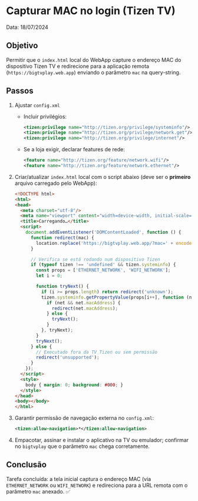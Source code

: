 # Capturar MAC no login (Tizen TV)

Data: 18/07/2024

## Objetivo

Permitir que o `index.html` local do WebApp capture o endereço MAC do dispositivo Tizen TV e redirecione para a aplicação remota (`https://bigtvplay.web.app`) enviando o parâmetro `mac` na query-string.

## Passos

1. Ajustar `config.xml`
   - Incluir privilégios:
     ```xml
     <tizen:privilege name="http://tizen.org/privilege/systeminfo"/>
     <tizen:privilege name="http://tizen.org/privilege/network.get"/>
     <tizen:privilege name="http://tizen.org/privilege/internet"/>
     ```
   - Se a loja exigir, declarar features de rede:
     ```xml
     <feature name="http://tizen.org/feature/network.wifi"/>
     <feature name="http://tizen.org/feature/network.ethernet"/>
     ```

2. Criar/atualizar `index.html` local com o script abaixo (deve ser o **primeiro** arquivo carregado pelo WebApp):
   ```html
   <!DOCTYPE html>
   <html>
   <head>
     <meta charset="utf-8"/>
     <meta name="viewport" content="width=device-width, initial-scale=1.0, maximum-scale=1.0"/>
     <title>Carregando…</title>
     <script>
       document.addEventListener('DOMContentLoaded', function () {
         function redirect(mac) {
           location.replace('https://bigtvplay.web.app/?mac=' + encodeURIComponent(mac || 'unknown'));
         }

         // Verifica se está rodando num dispositivo Tizen
         if (typeof tizen !== 'undefined' && tizen.systeminfo) {
           const props = ['ETHERNET_NETWORK', 'WIFI_NETWORK'];
           let i = 0;

           function tryNext() {
             if (i >= props.length) return redirect('unknown');
             tizen.systeminfo.getPropertyValue(props[i++], function (net) {
               if (net && net.macAddress) {
                 redirect(net.macAddress);
               } else {
                 tryNext();
               }
             }, tryNext);
           }
           tryNext();
         } else {
           // Executado fora da TV Tizen ou sem permissão
           redirect('unsupported');
         }
       });
     </script>
     <style>
       body { margin: 0; background: #000; }
     </style>
   </head>
   <body></body>
   </html>
   ```

3. Garantir permissão de navegação externa no `config.xml`:
   ```xml
   <tizen:allow-navigation>*</tizen:allow-navigation>
   ```

4. Empacotar, assinar e instalar o aplicativo na TV ou emulador; confirmar no `bigtvplay` que o parâmetro `mac` chega corretamente.

## Conclusão

Tarefa concluída: a tela inicial captura o endereço MAC (via `ETHERNET_NETWORK` ou `WIFI_NETWORK`) e redireciona para a URL remota com o parâmetro `mac` anexado. ✅ 
